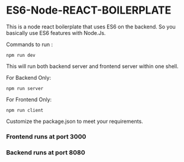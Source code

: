 # ES6-Node-REACT-BOILERPLATE

This is a node react boilerplate that uses ES6 on the backend. So you basically use ES6 features with Node.Js.

Commands to run :
```
npm run dev
```

This will run both backend server and frontend server within one shell.

For Backend Only:
```
npm run server
```

For Frontend Only:
```
npm run client
```

Customize the package.json to meet your requirements.

### Frontend runs at port 3000
### Backend runs at port 8080
